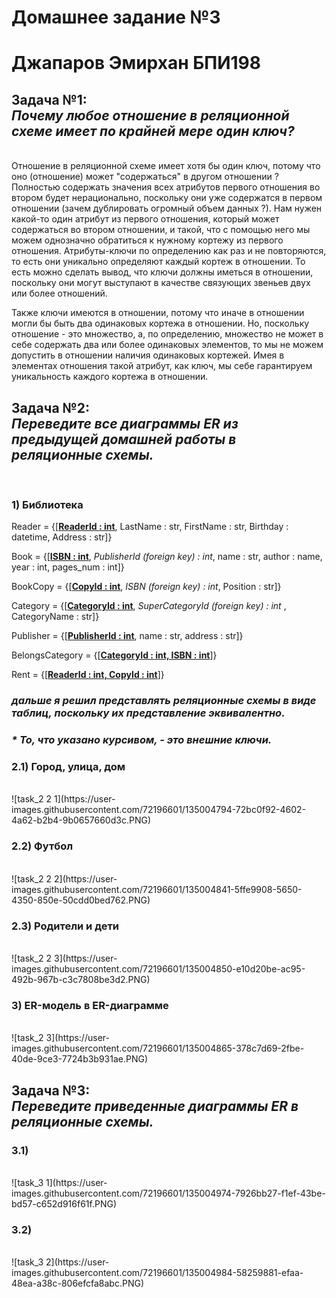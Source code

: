 # <b> Домашнее задание №3 </b>
# Джапаров Эмирхан БПИ198
## <b> Задача №1: </b> <i> <br> Почему любое отношение в реляционной схеме имеет по крайней мере один ключ? </i>  

<br> Отношение в реляционной схеме имеет хотя бы один ключ, потому что оно (отношение) может "содержаться" в другом отношении ? Полностью содержать значения всех атрибутов первого отношения во втором будет нерационально, поскольку они уже содержатся в первом отношении (зачем дублировать огромный объем данных ?). Нам нужен какой-то один атрибут из первого отношения, который может содержаться во втором отношении, и такой, что с помощью него мы можем однозначно обратиться к нужному кортежу из первого отношения. Атрибуты-ключи по определению как раз и не повторяются, то есть они уникально определяют каждый кортеж в отношении. То есть можно сделать вывод, что ключи должны иметься в отношении, поскольку они могут выступают в качестве связующих звеньев двух или более отношений.  

Также ключи имеются в отношении, потому что иначе в отношении могли бы быть два одинаковых кортежа в отношении. Но, поскольку отношение - это множество, а, по определению, множество не может в себе содержать два или более одинаковых элементов, то мы не можем допустить в отношении наличия одинаковых кортежей. Имея в элементах отношения такой атрибут, как ключ, мы себе гарантируем уникальность каждого кортежа в отношении.

## <b> Задача №2: </b> <i> <br> Переведите все диаграммы ER из предыдущей домашней работы в реляционные схемы. </i>
<br>

### 1) Библиотека

Reader = {[<b><u>ReaderId : int</u></b>, LastName :  str, FirstName : str, Birthday : datetime, Address : str]}

Book = {[<b><u>ISBN : int</u></b>, <i>PublisherId (foreign key) : int</i>, name : str, author : name, year : int, pages_num : int]}

BookCopy = {[<b><u>CopyId : int</u></b>, <i>ISBN (foreign key) : int</i>, Position : str]}

Category = {[<b><u>CategoryId : int</u></b>, <i>SuperCategoryId (foreign key) : int </i>, CategoryName : str]}

Publisher = {[<b><u>PublisherId : int</u></b>, name : str, address : str]}

BelongsCategory = {[<b><u>CategoryId : int, ISBN : int</u></b>]}

Rent = {[<b><u>ReaderId : int, CopyId : int</u></b>]}

### <i> дальше я решил представлять реляционные схемы в виде таблиц, поскольку их представление эквивалентно.
### * То, что указано курсивом, - это внешние ключи. </i>
### 2.1) Город, улица, дом 
<br>
![task_2 2 1](https://user-images.githubusercontent.com/72196601/135004794-72bc0f92-4602-4a62-b2b4-9b0657660d3c.PNG)
<br>

### 2.2) Футбол
<br>
![task_2 2 2](https://user-images.githubusercontent.com/72196601/135004841-5ffe9908-5650-4350-850e-50cdd0bed762.PNG)


### 2.3) Родители и дети
<br>
![task_2 2 3](https://user-images.githubusercontent.com/72196601/135004850-e10d20be-ac95-492b-967b-c3c7808be3d2.PNG)


### 3) ER-модель в ER-диаграмме
<br>
![task_2 3](https://user-images.githubusercontent.com/72196601/135004865-378c7d69-2fbe-40de-9ce3-7724b3b931ae.PNG)


## <b> Задача №3: </b> <i> <br> Переведите приведенные диаграммы ER в реляционные схемы. </i>

### 3.1)
<br>
![task_3 1](https://user-images.githubusercontent.com/72196601/135004974-7926bb27-f1ef-43be-bd57-c652d916f61f.PNG)


### 3.2)
<br>
![task_3 2](https://user-images.githubusercontent.com/72196601/135004984-58259881-efaa-48ea-a38c-806efcfa8abc.PNG)

